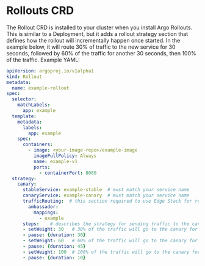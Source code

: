# Rollouts CRD

The Rollout CRD is installed to your cluster when you install Argo Rollouts.  This is similar to a Deployment, but it adds a rollout strategy section that defines how the rollout will incrementally happen once started. In the example below, it will route 30% of traffic to the new service for 30 seconds, followed by 60% of the traffic for another 30 seconds, then 100% of the traffic.
Example YAML:

```yaml
apiVersion: argoproj.io/v1alpha1
kind: Rollout
metadata:
  name: example-rollout
spec:
  selector:
    matchLabels:
      app: example
  template:
    metadata:
      labels:
        app: example
    spec:
      containers:
        - image: <your-image-repo>/example-image
          imagePullPolicy: Always
          name: example-v1
          ports:
            - containerPort: 8080
  strategy:
    canary:
      stableService: example-stable  # must match your service name
      canaryService: example-canary  # must match your service name
      trafficRouting:  # this section required to use Edge Stack for routing
        ambassador:
          mappings:
            - example
      steps:    # describes the strategy for sending traffic to the canary
      - setWeight: 30   # 30% of the traffic will go to the canary for 30 seconds
      - pause: {duration: 30}
      - setWeight: 60   # 60% of the traffic will go to the canary for 45 seconds   
      - pause: {duration: 45}
      - setWeight: 100  # 100% of the traffic will go to the canary for 10 seconds 
      - pause: {duration: 10}
```